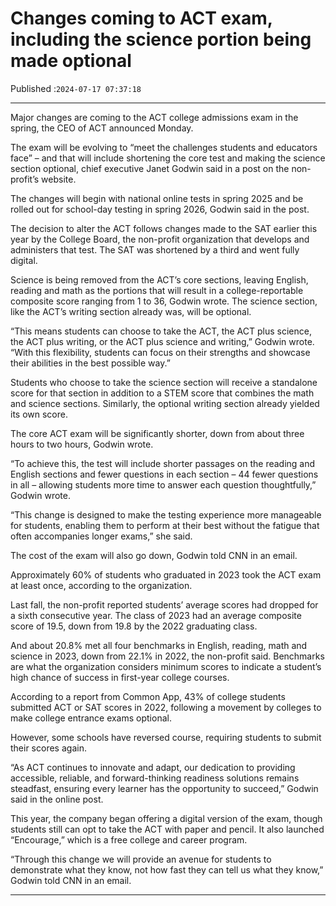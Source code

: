 # Changes coming to ACT exam, including the science portion being made optional

Published :`2024-07-17 07:37:18`

---

Major changes are coming to the ACT college admissions exam in the spring, the CEO of ACT announced Monday.

The exam will be evolving to “meet the challenges students and educators face” – and that will include shortening the core test and making the science section optional, chief executive Janet Godwin said in a post on the non-profit’s website.

The changes will begin with national online tests in spring 2025 and be rolled out for school-day testing in spring 2026, Godwin said in the post.

The decision to alter the ACT follows changes made to the SAT earlier this year by the College Board, the non-profit organization that develops and administers that test. The SAT was shortened by a third and went fully digital.

Science is being removed from the ACT’s core sections, leaving English, reading and math as the portions that will result in a college-reportable composite score ranging from 1 to 36, Godwin wrote. The science section, like the ACT’s writing section already was, will be optional.

“This means students can choose to take the ACT, the ACT plus science, the ACT plus writing, or the ACT plus science and writing,” Godwin wrote. “With this flexibility, students can focus on their strengths and showcase their abilities in the best possible way.”

Students who choose to take the science section will receive a standalone score for that section in addition to a STEM score that combines the math and science sections. Similarly, the optional writing section already yielded its own score.

The core ACT exam will be significantly shorter, down from about three hours to two hours, Godwin wrote.

“To achieve this, the test will include shorter passages on the reading and English sections and fewer questions in each section – 44 fewer questions in all – allowing students more time to answer each question thoughtfully,” Godwin wrote.

“This change is designed to make the testing experience more manageable for students, enabling them to perform at their best without the fatigue that often accompanies longer exams,” she said.

The cost of the exam will also go down, Godwin told CNN in an email.

Approximately 60% of students who graduated in 2023 took the ACT exam at least once, according to the organization.

Last fall, the non-profit reported students’ average scores had dropped for a sixth consecutive year. The class of 2023 had an average composite score of 19.5, down from 19.8 by the 2022 graduating class.

And about 20.8% met all four benchmarks in English, reading, math and science in 2023, down from 22.1% in 2022, the non-profit said. Benchmarks are what the organization considers minimum scores to indicate a student’s high chance of success in first-year college courses.

According to a report from Common App, 43% of college students submitted ACT or SAT scores in 2022, following a movement by colleges to make college entrance exams optional.

However, some schools have reversed course, requiring students to submit their scores again.

“As ACT continues to innovate and adapt, our dedication to providing accessible, reliable, and forward-thinking readiness solutions remains steadfast, ensuring every learner has the opportunity to succeed,” Godwin said in the online post.

This year, the company began offering a digital version of the exam, though students still can opt to take the ACT with paper and pencil. It also launched “Encourage,” which is a free college and career program.

“Through this change we will provide an avenue for students to demonstrate what they know, not how fast they can tell us what they know,” Godwin told CNN in an email.

---

